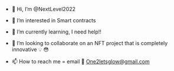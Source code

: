 - 👋 Hi, I’m @NextLevel2022
- 👀 I’m interested in Smart contracts
- 🌱 I’m currently learning, I need help!!

- 💞️ I’m looking to collaborate on an NFT project that is completely innovative 💡 😳
- 📫 How to reach me = email 📧 One2letsglow@gmail.com 

<!---
NextLevel2022/NextLevel2022 is a ✨ special ✨ repository because its `README.md` (this file) appears on your GitHub profile.
You can click the Preview link to take a look at your changes.
--->
